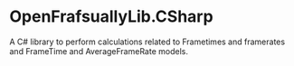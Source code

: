 # OpenFrafsuallyLib.CSharp
A C# library to perform calculations related to Frametimes and framerates and FrameTime and AverageFrameRate models.
